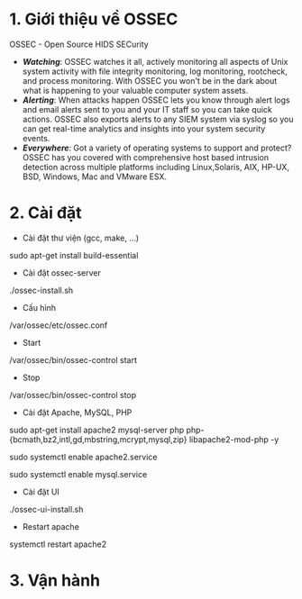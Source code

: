 # 1. Giới thiệu về OSSEC

OSSEC - Open Source HIDS SECurity

* _**Watching**_: OSSEC watches it all, actively monitoring all aspects of Unix system activity with file integrity monitoring, log monitoring, rootcheck, and process monitoring. With OSSEC you won't be in the dark about what is happening to your valuable computer system assets.
* _**Alerting**_: When attacks happen OSSEC lets you know through alert logs and email alerts sent to you and your IT staff so you can take quick actions. OSSEC also exports alerts to any SIEM system via syslog so you can get real-time analytics and insights into your system security events.
* _**Everywhere**_: Got a variety of operating systems to support and protect? OSSEC has you covered with comprehensive host based intrusion detection across multiple platforms including Linux,Solaris, AIX, HP-UX, BSD, Windows, Mac and VMware ESX.

# 2. Cài đặt

* Cài đặt thư viện \(gcc, make, ...\)

sudo apt-get install build-essential

* Cài đặt ossec-server

./ossec-install.sh

* Cấu hình

/var/ossec/etc/ossec.conf

* Start

/var/ossec/bin/ossec-control start

* Stop

/var/ossec/bin/ossec-control stop

* Cài đặt Apache, MySQL, PHP

sudo apt-get install apache2 mysql-server php php-{bcmath,bz2,intl,gd,mbstring,mcrypt,mysql,zip} libapache2-mod-php -y

sudo systemctl enable apache2.service

sudo systemctl enable mysql.service

* Cài đặt UI

./ossec-ui-install.sh

* Restart apache

systemctl restart apache2

# 3. Vận hành



